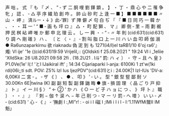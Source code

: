 声 咄 。 式 『 も 『 〆 、 ” ‐ ず 二 胴 哩 劉 鐸 顕 。 】 ・ 丁 ・ 鼎 心 や 二 罹 争 牝 」 認 、 ‐ △ 亭 序 繊 珀 創 咋 。 帥 山 砂 町 上 逢 一 ■ 】 ■ ■ ■ ■ ■ ■ 〃 山 ・ 岬 』 済ルー・↓ 》此‐’罪〕ず 陣 僻 〆 句 白 ぢ 『 『 ■ 日 同 巧 一 韓 か 、 ・ ・ 耳 一 ’ “ ■ ‐ 画 も 坪 ロ 』 △ ・ 町 配 獅 、 マ 』 卿 倒 ‐ 里 − 雨 劃 裾 押 民 桝 岾 岬 唯 か 郵 申 北 理 云 。 し 一 興 ・ ‐ “ ‐ 〃 年 則 (cid:631)(cid:631) り 調 ヘ 剛 碓 》 ハ 、 〔 と 〈 ・ 』 ‐ 割 叫 脂 口 上 一 川 ハ い 血 叩 師 伽 溺 ● Ra6unzaparkirnu 欲 riaknadu 偽 泥 到 も 1271(i4/I)el taRB1/10 6'oj ra6'』 燭: VI ije' '1e {(cid:631)19:59 Vrijelil,:: (jOldskti f 25.08.2()21 " 19:24 VI i _1eliie 'XlldSka: 26 U8.2021 09:58 2fi . (18.2U21 . l斗“ 罰: ハ ィ 〕 ・ 守 − 且 へ 皇 》 P1.0Ve(1e' l(:! 'とI IJaikiral ift' ; 14:34 Cijariaparki l-anja: 6100Ki 1 zt'w(1ki rdi)06i;;ti sdt. POV: Z5% lzI Ius IjezPDV"(cid:631)とi : 24.00K|1 IzI-IUs 'DV-a: 6,00Kil 二 宮 ‐ 。 ‐ ザ 《 〕 、 ● 、 叩 》 ’ ‐ い 。 型 “ 銀 型 竪 鄙 耐 ソ 30.00Kn 6E|twina (K) 副 副 矧 製 副 鐸 鼬 晦 ● 旗 ‐ 損 固 理 〈 品 ご り 戸 抑 』 ト 』 イ ー 川 § 〉 “ ← ② ’ か ハ 《 ○ 一 ど 子 ハ ョ に つ 、 》 坪 卜 』 職 〕 ・ ・ 』 』 『 刺 − 伽 ↑ 涙 ヘ − 年 己 削 つ ‐ マ ー リ 罰 ‐ へ 増 〉 い い ‐ 〆 ‐ (cid:631) ’ 心 ‐ 《 』 ‐ ‘撫劇 l :,MI"r! : ‐ oi i l i磁 I ;IMi i I i I ‐ I:‘1.11WfMi鷲II IM魁」